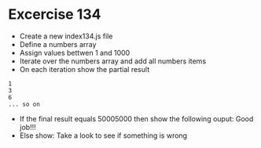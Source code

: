 # Excercise 134

* Create a new index134.js file
* Define a numbers array
* Assign values bettwen 1 and 1000
* Iterate over the numbers array and add all numbers items
* On each iteration show the partial result
```
1
3
6
... so on
```
* If the final result equals 50005000 then show the following ouput: Good job!!!
* Else show: Take a look to see if something is wrong
